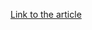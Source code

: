 [Link to the article](https://researchcenter.paloaltonetworks.com/2018/02/unit42-dissecting-hancitors-latest-2018-packer/)
